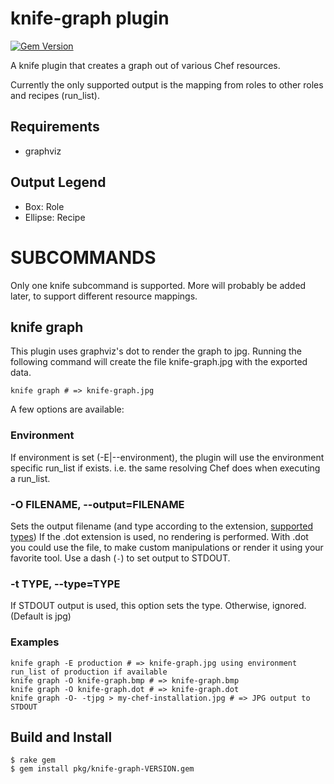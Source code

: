 knife-graph plugin
==================

[![Gem Version](https://badge.fury.io/rb/knife-graph.png)](http://badge.fury.io/rb/knife-graph)

A knife plugin that creates a graph out of various Chef resources.

Currently the only supported output is the mapping from roles to other roles and recipes (run_list).

Requirements
------------

* graphviz

Output Legend
-------------

* Box: Role
* Ellipse: Recipe

SUBCOMMANDS
===========

Only one knife subcommand is supported. More will probably be added later, to support different resource mappings.

knife graph
-----------

This plugin uses graphviz's dot to render the graph to jpg. Running the following command will create the file
knife-graph.jpg with the exported data.

    knife graph # => knife-graph.jpg

A few options are available:

### Environment

If environment is set (-E|--environment), the plugin will use the environment specific run_list if exists. i.e. the
same resolving Chef does when executing a run_list.

### -O FILENAME, --output=FILENAME

Sets the output filename (and type according to the extension, [supported types](http://www.graphviz.org/doc/info/output.html))
If the .dot extension is used, no rendering is performed. With .dot you could use the file, to make custom manipulations
or render it using your favorite tool. Use a dash (`-`) to set output to STDOUT.

### -t TYPE, --type=TYPE

If STDOUT output is used, this option sets the type. Otherwise, ignored. (Default is jpg)

### Examples

    knife graph -E production # => knife-graph.jpg using environment run_list of production if available
    knife graph -O knife-graph.bmp # => knife-graph.bmp
    knife graph -O knife-graph.dot # => knife-graph.dot
    knife graph -O- -tjpg > my-chef-installation.jpg # => JPG output to STDOUT

Build and Install
-----------------

    $ rake gem
    $ gem install pkg/knife-graph-VERSION.gem
